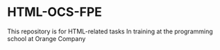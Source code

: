 # HTML-OCS-FPE
This repository is for HTML-related tasks In training at the programming school at Orange Company
